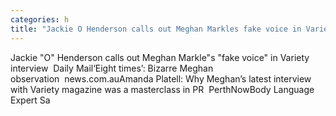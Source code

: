 ```yaml
---
categories: h
title: "Jackie O Henderson calls out Meghan Markles fake voice in Variety interview  Daily Mail"
---
```

Jackie "O" Henderson calls out Meghan Markle"s "fake voice" in Variety interview&nbsp;&nbsp;Daily Mail‘Eight times’: Bizarre Meghan observation&nbsp;&nbsp;news.com.auAmanda Platell: Why Meghan’s latest interview with Variety magazine was a masterclass in PR&nbsp;&nbsp;PerthNowBody Language Expert Sa